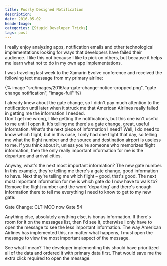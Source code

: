 ```yaml
---
title: Poorly Designed Notification
description: 
date: 2016-05-02
headerImage: 
categories: [Stupid Developer Tricks]
tags: post
---
```


I really enjoy analyzing apps, notification emails and other technological implementations looking for ways that developers have failed their audience. I like this not because I like to pick on others, but because it helps me learn what not to do in my own app implementations.

I was traveling last week to the Xamarin Evolve conference and received the following text message from my primary airline:

{% image "src/images/2016/aa-gate-change-notice-cropped.png", "gate change notification", "image-full" %}

I already knew about the gate change, so I didn't pay much attention to the notification until later when it struck me that American Airlines really failed in getting me the information I needed.  
Don't get me wrong, I like getting the notifications, but this one isn't useful to me until I open it. It's telling me there's a gate change, great, useful information. What's the next piece of information I need? Well, I do need to know which flight, but in this case, I only had one flight that day, so telling me what the flight number and the source and destination airport is useless to me. If you think about it, unless you're someone who memorizes flight information, then the only really important information for me is the departure and arrival cities.

Anyway, what's the next most important information? The new gate number. In this example, they're telling me there's a gate change, good information to have. Next they're telling me which flight – good, that's good. The next most important information for me is which gate do I now have to walk to? Remove the flight number and the word 'departing' and there's enough information there to tell me everything I need to know to get to my new gate:

Gate Change: CLT-MCO now Gate 54

Anything else, absolutely anything else, is bonus information. If there's room for it on the messages list, then I'd see it, otherwise I only have to open the message to see the less important information. The way American Airlines has implemented this, no matter what happens, I must open the message to view the most important aspect of the message.

See what I mean? The developer implementing this should have prioritized all of the data and ordered it with primary data first. That would save me the extra click required to open the message.